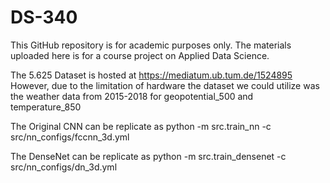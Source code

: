 # DS-340

This GitHub repository is for academic purposes only. The materials uploaded here is for a course project on Applied Data Science.

The 5.625 Dataset is hosted at https://mediatum.ub.tum.de/1524895 
However, due to the limitation of hardware the dataset we could utilize was the weather data from 2015-2018 for geopotential_500 and temperature_850

The Original CNN can be replicate as python -m src.train_nn -c src/nn_configs/fccnn_3d.yml

The DenseNet can be replicate as python -m src.train_densenet -c src/nn_configs/dn_3d.yml
